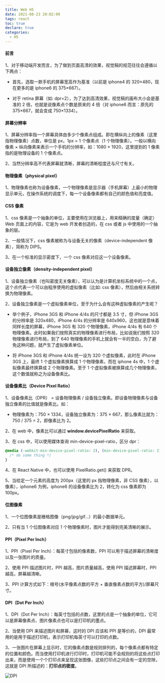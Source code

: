 ```yaml
---
title: Web H5
date: 2021-08-23 20:02:09
tags: react
toc: true
declare: true
categories:
  - H5
---
```


#### 前言

1、对于移动端开发而言，为了做到页面高清的效果，视觉稿的规范往往会遵循以下两点：

- 首先，选取一款手机的屏幕宽高作为基准（以前是 iphone4 的 320×480，现在更多的是 iphone6 的 375×667）。

- 对于 retina 屏幕（如: dpr=2），为了达到高清效果，视觉稿的画布大小会是基准的 2 倍，也就是说像素点个数是原来的 4 倍（对 iphone6 而言：原先的 375×667，就会变成 750×1334）。

#### 屏幕分辨率

1、屏幕分辨率指一个屏幕具体由多少个像素点组成。即在横纵向上的像素（这里指物理像素）点数，单位是 px，1px = 1 个像素点（1 个物理像素）。一般以横向像素 × 纵向像素来表示一个手机的分辨率，如：1080 × 1920，这里提到的 1 像素指的是物理设备的 1 个像素点。

2、当然分辨率高不代表屏幕就清晰，屏幕的清晰程度还与尺寸有关。

#### 物理像素（physical pixel）

1、物理像素也称为设备像素，一个物理像素是显示器（手机屏幕）上最小的物理显示单元，在操作系统的调度下，每一个设备像素都有自己的颜色值和亮度值。

<!-- more -->

#### CSS 像素

1、css 像素是一个抽象的单位，主要使用在浏览器上，用来精确的度量（确定）Web 页面上的内容，它是为 web 开发者创造的，在 css 或者 js 中使用的一个抽象的层。

2、一般情况下，css 像素被称为与设备无关的像素（device-independent 像素），简称为 DIPS。

3、在一个标准的显示密度下，一个 css 像素对应这一个设备像素。

#### 设备独立像素（density-independent pixel）

1、设备独立像素（也叫密度无关像素），可以认为是计算机坐标系统中的一个点，这个点代表一个可以由程序使用的虚拟像素（比如: css 像素），然后由相关系统转换为物理像素。

2、设备独立像素是一个虚拟像素单位，至于为什么会有这种虚拟像素的产生呢？

- 举个例子，iPhone 3GS 和 iPhone 4/4s 的尺寸都是 3.5 寸，但 iPhone 3GS 的分辨率是 320x480，iPhone 4/4s 的分辨率是 640x960，这也就是意味着同样长度的屏幕，iPhone 3GS 有 320 个物理像素，iPhone 4/4s 有 640 个物理像素。此时如果我们按照真实的物理像素进行布局，比如说我们按照 320 物理像素进行布局，到了 640 物理像素的手机上就会有一半的空白，为了避免这种问题，就产生了虚拟像素单位。

- 将 iPhone 3GS 和 iPhone 4/4s 统一设为 320 个虚拟像素，此时在 iPhone 3GS 上，最终 1 个虚拟像素换算成 1 个物理像素，而在 iphone 4s 中，1 个虚拟像素最终换算成 2 个物理像素。至于 1 个虚拟像素被换算成几个物理像素，这个数值就称之为设备像素比。

#### 设备像素比（Device Pixel Ratio）

1、设备像素比（DPR） = 设备物理像素 / 设备独立像素。即设备物理像素与设备独立像素的比值就是像素比。如：

- 物理像素为：750 × 1334，设备独立像素为：375 × 667，那么像素比就为：750 / 375 = 2，即像素比为 2。

2、在 web 中，像素比可以通过 **window.devicePixelRatio** 来获取。

3、在 css 中，可以使用媒体查询 min-device-pixel-ratio，区分 dpr：

```css
@media (-webkit-min-device-pixel-ratio: 2), (min-device-pixel-ratio: 2) {
  /* do some thing */
}
```

4、在 React Native 中，也可以使用 PixelRatio.get() 来获取 DPR。

5、当给定一个元素的高度为 200px（这里的 px 指物理像素，非 CSS 像素），以像素），iphone6 为例，iphone6 的设备像素比为 2，转化为 css 像素即为 100px。

#### 位图像素

1、一个位图像素是栅格图像（png/jpg/gif...）的最小数据单元。

2、只有当 1 个位图像素对应 1 个物理像素时，图片才能得到完美清晰的展示。

#### PPI（Pixel Per Inch）

1、PPI（Pixel Per Inch）：每英寸包括的像素数，PPI 可以用于描述屏幕的清晰度以及一张图片的质量。

2、使用 PPI 描述图片时，PPI 越高，图片质量越高，使用 PPI 描述屏幕时，PPI 越高，屏幕越清晰。

3、PPI 计算方式如下：根号(水平像素点数的平方 + 垂直像素点数的平方)/屏幕尺寸。

#### DPI（Dot Per Inch）

1、DPI（Dot Per Inch）：每英寸包括的点数，这里的点是一个抽象的单位，它可以是屏幕像素点、图片像素点也可以是打印机的墨点。

2、当使用 DPI 来描述图片和屏幕，这时的 DPI 应该和 PPI 是等价的，DPI 最常用的是用于描述打印机，表示打印机每英寸可以打印的点数。

3、一张图片在屏幕上显示时，它的像素点数是规则排列的，每个像素点都有特定的位置和颜色。而当使用打印机进行打印时，打印机可能不会规则的将这些点打印出来，而是使用一个个打印点来呈现这张图像，这些打印点之间会有一定的空隙，这就是 DPI 所描述的：**打印点的密度**。

![DPI](dpi.png)
